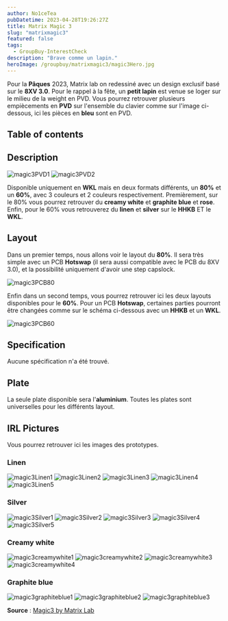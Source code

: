 ```yaml
---
author: No1ceTea
pubDatetime: 2023-04-28T19:26:27Z
title: Matrix Magic 3
slug: "matrixmagic3"
featured: false
tags:
  - GroupBuy-InterestCheck
description: "Brave comme un lapin."
heroImage: /groupbuy/matrixmagic3/magic3Hero.jpg
---
```


Pour la **Pâques** 2023, Matrix lab on redessiné avec un design exclusif basé sur le **8XV 3.0**. Pour le rappel à la fête, un **petit lapin** est venue se loger sur le milieu de la weight en PVD. Vous pourrez retrouver plusieurs empiècements en **PVD** sur l'ensemble du clavier comme sur l'image ci-dessous, ici les pièces en **bleu** sont en PVD.

## Table of contents

## Description

![magic3PVD1](/groupbuy/matrixmagic3/magic3PVD1.jpg)
![magic3PVD2](/groupbuy/matrixmagic3/magic3PVD2.jpg)

Disponible uniquement en **WKL** mais en deux formats différents, un **80%** et un **60%**, avec 3 couleurs et 2 couleurs respectivement. Premièrement, sur le 80% vous pourrez retrouver du **creamy white** et **graphite blue** et **rose**. Enfin, pour le 60% vous retrouverez du **linen** et **silver** sur le **HHKB** ET le **WKL**.

## Layout

Dans un premier temps, nous allons voir le layout du **80%**. Il sera très simple avec un PCB **Hotswap** (il sera aussi compatible avec le PCB du 8XV 3.0), et la possibilité uniquement d'avoir une step capslock.

![magic3PCB80](/groupbuy/matrixmagic3/magic3PCB80.png)

Enfin dans un second temps, vous pourrez retrouver ici les deux layouts disponibles pour le **60%**. Pour un PCB **Hotswap**, certaines parties pourront être changées comme sur le schéma ci-dessous avec un **HHKB** et un **WKL**.

![magic3PCB60](/groupbuy/matrixmagic3/magic3PCB60.png)

## Specification

Aucune spécification n'a été trouvé.

## Plate

La seule plate disponible sera l'**aluminium**. Toutes les plates sont universelles pour les différents layout.

## IRL Pictures

Vous pourrez retrouver ici les images des prototypes.

### Linen

![magic3Linen1](/groupbuy/matrixmagic3/magic3Linen1.jpg)
![magic3Linen2](/groupbuy/matrixmagic3/magic3Linen2.jpg)
![magic3Linen3](/groupbuy/matrixmagic3/magic3Linen3.jpg)
![magic3Linen4](/groupbuy/matrixmagic3/magic3Linen4.jpg)
![magic3Linen5](/groupbuy/matrixmagic3/magic3Linen5.jpg)

### Silver

![magic3Silver1](/groupbuy/matrixmagic3/magic3Silver1.jpg)
![magic3Silver2](/groupbuy/matrixmagic3/magic3Silver2.jpg)
![magic3Silver3](/groupbuy/matrixmagic3/magic3Silver3.jpg)
![magic3Silver4](/groupbuy/matrixmagic3/magic3Silver4.jpg)
![magic3Silver5](/groupbuy/matrixmagic3/magic3Silver5.jpg)

### Creamy white

![magic3creamywhite1](/groupbuy/matrixmagic3/magic3creamywhite1.jpg)
![magic3creamywhite2](/groupbuy/matrixmagic3/magic3creamywhite2.jpg)
![magic3creamywhite3](/groupbuy/matrixmagic3/magic3creamywhite3.jpg)
![magic3creamywhite4](/groupbuy/matrixmagic3/magic3creamywhite4.jpg)

### Graphite blue

![magic3graphiteblue1](/groupbuy/matrixmagic3/magic3graphiteblue1.jpg)
![magic3graphiteblue2](/groupbuy/matrixmagic3/magic3graphiteblue2.jpg)
![magic3graphiteblue3](/groupbuy/matrixmagic3/magic3graphiteblue3.jpg)

**Source** : [Magic3 by Matrix Lab](https://matrixlab.notion.site/Matrix-MAGIC3-edition-121ab005f03b44c581fd8c942d7ff377)
